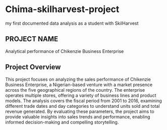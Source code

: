 # Chima-skilharvest-project
my first documented data analysis as a student with SkilHarvest

## 	PROJECT NAME
Analytical performance of Chikenzie Business Enterprise

## Project Overview
This project focuses on analyzing the sales performance of Chikenzie Business Enterprise, a Nigerian-based venture with a market presence across the five geographical regions of the country. The enterprise operates multiple stores, offering a variety of business lines and product models. The analysis covers the fiscal period from 2001 to 2016, examining different trade dates and day categories to understand units sold and total revenue generated. By evaluating these parameters, the project aims to provide valuable insights into sales trends and performance, enabling informed decision-making and compelling storytelling.

